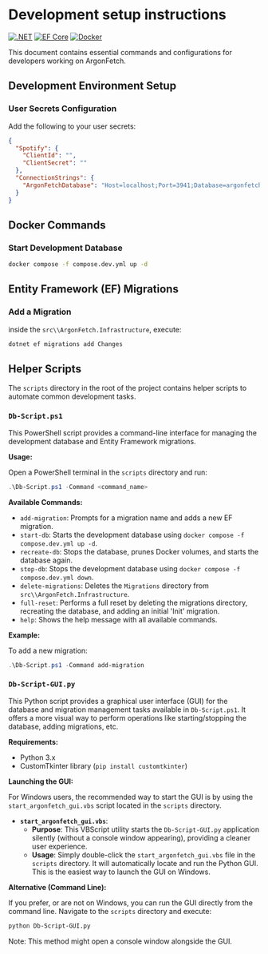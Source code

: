 # Development setup instructions

[![.NET](https://img.shields.io/badge/.NET-9.0-purple.svg)](https://dotnet.microsoft.com/)
[![EF Core](https://img.shields.io/badge/EF_Core-9.0-blue.svg)](https://docs.microsoft.com/en-us/ef/core/)
[![Docker](https://img.shields.io/badge/docker-required-blue.svg)](https://www.docker.com/)

This document contains essential commands and configurations for developers working on ArgonFetch.

## Development Environment Setup

### User Secrets Configuration

Add the following to your user secrets:

```json
{
  "Spotify": {
    "ClientId": "",
    "ClientSecret": ""
  },
  "ConnectionStrings": {
    "ArgonFetchDatabase": "Host=localhost;Port=3941;Database=argonfetchdb-dev;Username=postgres;Password=d4vpas8w0rd13!!!;"
  }
}
```

## Docker Commands

### Start Development Database

```sh
docker compose -f compose.dev.yml up -d
```

## Entity Framework (EF) Migrations

### Add a Migration

inside the `src\\ArgonFetch.Infrastructure`, execute:
```sh
dotnet ef migrations add Changes
```

## Helper Scripts

The `scripts` directory in the root of the project contains helper scripts to automate common development tasks.

### `Db-Script.ps1`

This PowerShell script provides a command-line interface for managing the development database and Entity Framework migrations.

**Usage:**

Open a PowerShell terminal in the `scripts` directory and run:

```powershell
.\Db-Script.ps1 -Command <command_name>
```

**Available Commands:**

*   `add-migration`: Prompts for a migration name and adds a new EF migration.
*   `start-db`: Starts the development database using `docker compose -f compose.dev.yml up -d`.
*   `recreate-db`: Stops the database, prunes Docker volumes, and starts the database again.
*   `stop-db`: Stops the development database using `docker compose -f compose.dev.yml down`.
*   `delete-migrations`: Deletes the `Migrations` directory from `src\\ArgonFetch.Infrastructure`.
*   `full-reset`: Performs a full reset by deleting the migrations directory, recreating the database, and adding an initial 'Init' migration.
*   `help`: Shows the help message with all available commands.

**Example:**

To add a new migration:

```powershell
.\Db-Script.ps1 -Command add-migration
```

### `Db-Script-GUI.py`

This Python script provides a graphical user interface (GUI) for the database and migration management tasks available in `Db-Script.ps1`. It offers a more visual way to perform operations like starting/stopping the database, adding migrations, etc.

**Requirements:**

*   Python 3.x
*   CustomTkinter library (`pip install customtkinter`)

**Launching the GUI:**

For Windows users, the recommended way to start the GUI is by using the `start_argonfetch_gui.vbs` script located in the `scripts` directory.

*   **`start_argonfetch_gui.vbs`**:
    *   **Purpose**: This VBScript utility starts the `Db-Script-GUI.py` application silently (without a console window appearing), providing a cleaner user experience.
    *   **Usage**: Simply double-click the `start_argonfetch_gui.vbs` file in the `scripts` directory. It will automatically locate and run the Python GUI. This is the easiest way to launch the GUI on Windows.

**Alternative (Command Line):**

If you prefer, or are not on Windows, you can run the GUI directly from the command line. Navigate to the `scripts` directory and execute:

```bash
python Db-Script-GUI.py
```
Note: This method might open a console window alongside the GUI.